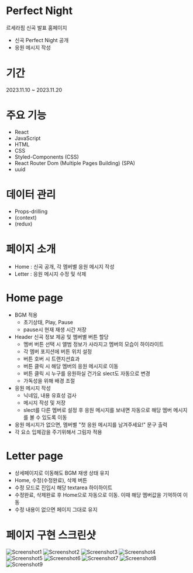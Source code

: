 # Perfect Night
르세라핌 신곡 발표 홈페이지
- 신곡 Perfect Night 공개
- 응원 메시지 작성

# 기간
2023.11.10 ~ 2023.11.20

# 주요 기능
- React
- JavaScript
- HTML
- CSS
- Styled-Components (CSS)
- React Router Dom (Multiple Pages Building) (SPA)
- uuid

# 데이터 관리
- Props-drilling
- (context)
- (redux)

# 페이지 소개
- Home : 신곡 공개, 각 멤버별 응원 메시지 작성
- Letter : 응원 메시지 수정 및 삭제

# Home page
- BGM 적용
  - 초기상태, Play, Pause
  - pause시 현재 재생 시간 저장
- Header 신곡 정보 제공 및 멤버별 버튼 할당
  - 멤버 버튼 선택 시 앨범 정보가 사라지고 멤버의 모습이 하이라이트
  - 각 멤버 포지션에 버튼 위치 설정
  - 버튼 호버 시 트랜지션효과
  - 버튼 클릭 시 해당 멤버의 응원 메시지로 이동
  - 버튼 클릭 시 누구를 응원하실 건가요 slect도 자동으로 변경
  - 가독성을 위해 배경 조절
- 응원 메시지 작성
  - 닉네임, 내용 유효성 검사
  - 메시지 작성 및 저장
  - slect를 다른 멤버로 설정 후 응원 메시지를 보내면 자동으로 해당 멤버 메시지를 볼 수 있도록 이동
- 응원 메시지가 없으면, 멤버별 "첫 응원 메시지를 남겨주세요!" 문구 출력
- 각 요소 입체감을 주기위해서 그림자 적용

# Letter page
- 상세페이지로 이동해도 BGM 재생 상태 유지
- Home, 수정(수정완료), 삭제 버튼
- 수정 모드로 진입시 해당 textarea 하이하이트
- 수정완료, 삭제완료 후 Home으로 자동으로 이동. 이때 해당 멤버값을 기억하여 이동
- 수정 내용이 없으면 페이지 그대로 유지

# 페이지 구현 스크린샷
![Screenshot1](/src/assets/Screenshot/Screenshot1.jpg)
![Screenshot2](/src/assets/Screenshot/Screenshot2.jpg)
![Screenshot3](/src/assets/Screenshot/Screenshot3.jpg)
![Screenshot4](/src/assets/Screenshot/Screenshot4.jpg)
![Screenshot5](/src/assets/Screenshot/Screenshot5.jpg)
![Screenshot6](/src/assets/Screenshot/Screenshot6.jpg)
![Screenshot7](/src/assets/Screenshot/Screenshot7.jpg)
![Screenshot8](/src/assets/Screenshot/Screenshot8.jpg)
![Screenshot9](/src/assets/Screenshot/Screenshot9.jpg)
